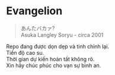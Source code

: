 # Evangelion

> あんたバカァ? <br>
> Asuka Langley Soryu - circa 2001

Repo đang được dọn dẹp và tinh chỉnh lại.<br>
Tiến độ cao su.<br>
Thời gian dự kiến hoàn tất không rõ.<br>
Xin hãy chúc phúc cho vạn sự bình an.